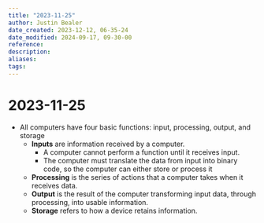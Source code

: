 ```yaml
---
title: "2023-11-25"
author: Justin Bealer
date_created: 2023-12-12, 06-35-24
date_modified: 2024-09-17, 09-30-00
reference: 
description: 
aliases: 
tags: 
---
```

# 2023-11-25
- All computers have four basic functions: input, processing, output, and storage
	- **Inputs** are information received by a computer.
		- A computer cannot perform a function until it receives input.
		- The computer must translate the data from input into binary code, so the computer can either store or process it
	- **Processing** is the series of actions that a computer takes when it receives data.
	- **Output** is the result of the computer transforming input data, through processing, into usable information.
	- **Storage** refers to how a device retains information.